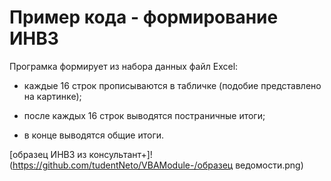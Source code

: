 # Пример кода - формирование ИНВ3

Програмка формирует из набора данных файл Excel:
- каждые 16 строк прописываются в табличке (подобие представлено на картинке);

- после каждых 16 строк выводятся постраничные итоги;

- в конце выводятся общие итоги.

[образец ИНВ3 из консультант+]!(https://github.com/tudentNeto/VBAModule-/образец ведомости.png)

